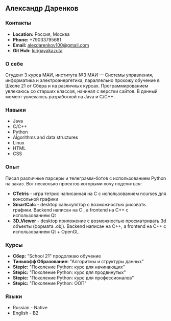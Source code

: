 ## Александр Даренков

### Контакты
- __Location:__ Россия, Москва
- __Phone:__ +79033795681
- __Email:__ alexdarenkov100@gmail.com
- __Git Hub:__ [kirigayakazuta](https://github.com/kirigayakazuta)

### О себе
Cтудент 3 курса МАИ, института №3 МАИ — Системы управления, информатика и электроэнергетика, параллельно прохожу обучение в Школе 21 от Сбера и на различных курсах. Программированием увлекаюсь со старших классов, начинал с верстки сайтов. В данный момент увлекаюсь разработкой на Java и С/С++.

### Навыки
- Java
- C/C++
- Python
- Algorithms and data structures
- Linux
- HTML
- CSS

### Опыт
Писал различные парсеры и телеграмм-ботов с использованием Python на заказ. Вот несколько проектов которыми хочу поделиться:
- __CTetris__ - игра тетрис написанная на С с использованием ncurses для консольной графики
- __SmartCalc__ - desktop калькулятор с возможностью рисовать графики. Backend написан на C , а frontend на C++ с использованием Qt
- __3D_Viewer__ - desktop приложение с возможностью просматривать 3d объекты (формата .obj). Backend написан на C++, а frontend на C++ с использованием Qt + OpenGL

### Курсы
- __Сбер:__ "School 21" продолжаю обучение
- __Тинькофф Образование:__ "Алгоритмы и структуры данных"
- __Stepic:__ "Поколение Python: курс для начинающих"
- __Stepic:__ "Поколение Python: курс для продвинутых"
- __Stepic:__ "Поколение Python: курс для профессионалов"
- __Stepic:__ "Поколение Python: ООП"

### Языки
- Russian - Native
- English - B2
